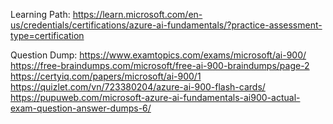 Learning Path:
https://learn.microsoft.com/en-us/credentials/certifications/azure-ai-fundamentals/?practice-assessment-type=certification

Question Dump: 
https://www.examtopics.com/exams/microsoft/ai-900/
https://free-braindumps.com/microsoft/free-ai-900-braindumps/page-2
https://certyiq.com/papers/microsoft/ai-900/1
https://quizlet.com/vn/723380204/azure-ai-900-flash-cards/
https://pupuweb.com/microsoft-azure-ai-fundamentals-ai900-actual-exam-question-answer-dumps-6/
